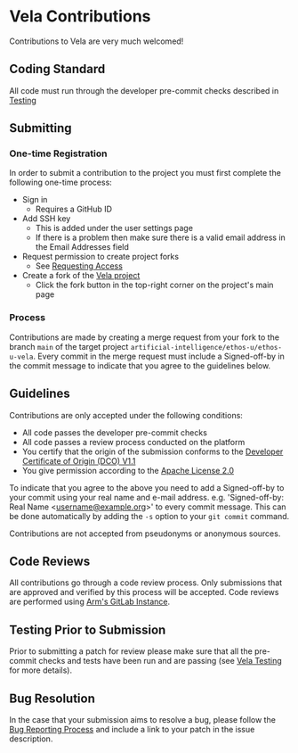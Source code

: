 <!--
SPDX-FileCopyrightText: Copyright 2020-2025 Arm Limited and/or its affiliates <open-source-office@arm.com>

SPDX-License-Identifier: Apache-2.0

Licensed under the Apache License, Version 2.0 (the License); you may
not use this file except in compliance with the License.
You may obtain a copy of the License at

www.apache.org/licenses/LICENSE-2.0

Unless required by applicable law or agreed to in writing, software
distributed under the License is distributed on an AS IS BASIS, WITHOUT
WARRANTIES OR CONDITIONS OF ANY KIND, either express or implied.
See the License for the specific language governing permissions and
limitations under the License.
-->
# Vela Contributions

Contributions to Vela are very much welcomed!

## Coding Standard

All code must run through the developer pre-commit checks described in [Testing](TESTING.md)

## Submitting

### One-time Registration
In order to submit a contribution to the project you must first complete the
following one-time process:
* Sign in
   * Requires a GitHub ID
* Add SSH key
   * This is added under the user settings page
   * If there is a problem then make sure there is a valid email address in the
   Email Addresses field
* Request permission to create project forks
   * See [Requesting Access](https://gitlab.arm.com/documentation/contributions#requesting-access)
* Create a fork of the [Vela project](https://gitlab.arm.com/artificial-intelligence/ethos-u/ethos-u-vela)
   * Click the fork button in the top-right corner on the project's main page

### Process

Contributions are made by creating a merge request from your fork to the branch
 `main` of the target project `artificial-intelligence/ethos-u/ethos-u-vela`.
 Every commit in the merge request must include a Signed-off-by in the commit
 message to indicate that you agree to the guidelines below.

## Guidelines

Contributions are only accepted under the following conditions:

* All code passes the developer pre-commit checks
* All code passes a review process conducted on the platform
* You certify that the origin of the submission conforms to the
[Developer Certificate of Origin (DCO) V1.1](https://developercertificate.org/)
* You give permission according to the [Apache License 2.0](LICENSE.txt)

To indicate that you agree to the above you need to add a Signed-off-by to your
commit using your real name and e-mail address.
e.g. 'Signed-off-by: Real Name \<username@example.org\>' to every commit
message.  This can be done automatically by adding the `-s` option to your
`git commit` command.

Contributions are not accepted from pseudonyms or anonymous sources.

## Code Reviews

All contributions go through a code review process.  Only submissions that are
approved and verified by this process will be accepted.  Code reviews are
performed using
[Arm's GitLab Instance](https://gitlab.arm.com/artificial-intelligence/ethos-u/ethos-u-vela).

## Testing Prior to Submission

Prior to submitting a patch for review please make sure that all the pre-commit
checks and tests have been run and are passing (see [Vela Testing](TESTING.md)
for more details).

## Bug Resolution

In the case that your submission aims to resolve a bug, please follow the
[Bug Reporting Process](BUGS.md) and include a link to your patch in the issue
description.